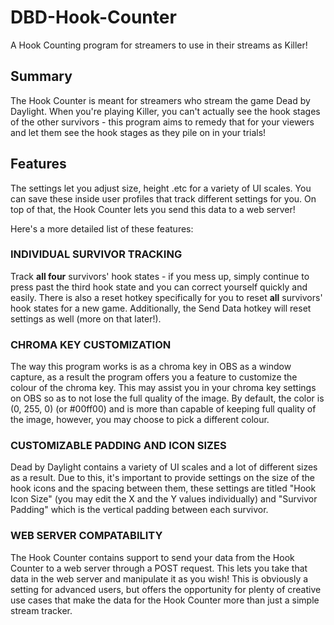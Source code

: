 # DBD-Hook-Counter
A Hook Counting program for streamers to use in their streams as Killer!

## Summary
The Hook Counter is meant for streamers who stream the game Dead by Daylight. When you're playing Killer, you can't actually see the hook stages of the other survivors - this program aims to remedy that for your viewers and let them see the hook stages as they pile on in your trials!

## Features
The settings let you adjust size, height .etc for a variety of UI scales. You can save these inside user profiles that track different settings for you. On top of that, the Hook Counter lets you send this data to a web server!

Here's a more detailed list of these features:

### INDIVIDUAL SURVIVOR TRACKING
Track **all four** survivors' hook states - if you mess up, simply continue to press past the third hook state and you can correct yourself quickly and easily. There is also a reset hotkey specifically for you to reset **all** survivors' hook states for a new game. Additionally, the Send Data hotkey will reset settings as well (more on that later!).

### CHROMA KEY CUSTOMIZATION
The way this program works is as a chroma key in OBS as a window capture, as a result the program offers you a feature to customize the colour of the chroma key. This may assist you in your chroma key settings on OBS so as to not lose the full quality of the image. By default, the color is (0, 255, 0) (or #00ff00) and is more than capable of keeping full quality of the image, however, you may choose to pick a different colour.

### CUSTOMIZABLE PADDING AND ICON SIZES
Dead by Daylight contains a variety of UI scales and a lot of different sizes as a result. Due to this, it's important to provide settings on the size of the hook icons and the spacing between them, these settings are titled "Hook Icon Size" (you may edit the X and the Y values individually) and "Survivor Padding" which is the vertical padding between each survivor.

### WEB SERVER COMPATABILITY
The Hook Counter contains support to send your data from the Hook Counter to a web server through a POST request. This lets you take that data in the web server and manipulate it as you wish! This is obviously a setting for advanced users, but offers the opportunity for plenty of creative use cases that make the data for the Hook Counter more than just a simple stream tracker.
